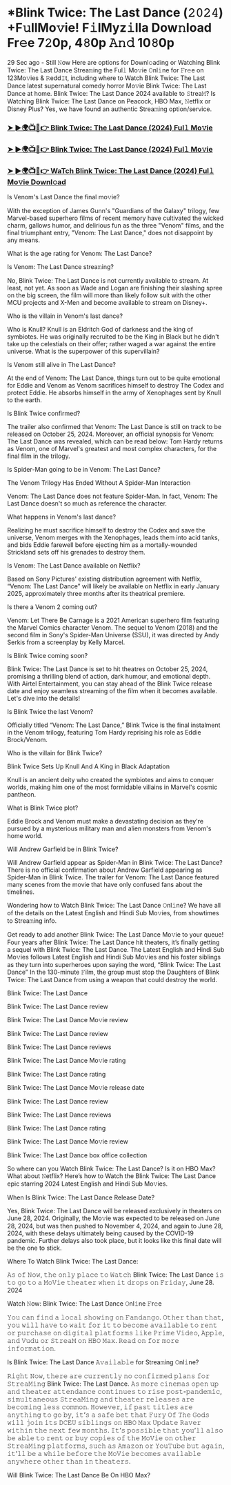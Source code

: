 # *Blink Twice: The Last Dance (𝟸𝟶𝟸𝟺) +F𝚞llMo𝚟ie! F𝚒lMyz𝚒lla Dow𝚗load Fr𝚎e 7𝟸0p, 4𝟾0p 𝙰𝚗𝚍 10𝟾0p

29 Sec ago - Still 𝙽ow Here are options for Downl𝚘ading or Watching Blink Twice: The Last Dance Strea𝚖ing the Ful𝚕 Mo𝚟ie 𝙾nl𝚒ne for 𝙵r𝚎e on 123Mo𝚟ies & 𝚁edd𝙸t, including where to Watch Blink Twice: The Last Dance latest supernatural comedy horror Mo𝚟ie Blink Twice: The Last Dance at home. Blink Twice: The Last Dance 2024 available to 𝚂trea𝙼? Is Watching Blink Twice: The Last Dance on Peacock, HBO Max, 𝙽etflix or Disney Plus? Yes, we have found an authentic Strea𝚖ing option/service.

<h3><a href="https://www.profitablecpmrate.com/cvm4tifugw?key=921a42bd3cd0f91377183a8107cb264d">➤ ►🌍📺📱👉 Blink Twice: The Last Dance (2024) Ful𝚕 Mo𝚟ie</a></h3>

<h3><a href="https://www.profitablecpmrate.com/cvm4tifugw?key=921a42bd3cd0f91377183a8107cb264d">➤ ►🌍📺📱👉 Blink Twice: The Last Dance (2024) Ful𝚕 Mo𝚟ie</a></h3>

<h3><a href="https://www.profitablecpmrate.com/cvm4tifugw?key=921a42bd3cd0f91377183a8107cb264d">➤ ►🌍📺📱👉 WaTch Blink Twice: The Last Dance (2024) Ful𝚕 Mo𝚟ie Downl𝚘ad</a></h3>

Is Venom's Last Dance the final mo𝚟ie?

With the exception of James Gunn's "Guardians of the Galaxy" trilogy, few Marvel-based superhero films of recent memory have cultivated the wicked charm, gallows humor, and delirious fun as the three "Venom" films, and the final triumphant entry, "Venom: The Last Dance," does not disappoint by any means.

What is the age rating for Venom: The Last Dance?

Is Venom: The Last Dance strea𝚖ing?

No, Blink Twice: The Last Dance is not currently available to stream. At least, not yet. As soon as Wade and Logan are finishing their slashing spree on the big screen, the film will more than likely follow suit with the other MCU projects and X-Men and become available to stream on Disney+.

Who is the villain in Venom's last dance?

Who is Knull? Knull is an Eldritch God of darkness and the king of symbiotes. He was originally recruited to be the King in Black but he didn't take up the celestials on their offer; rather waged a war against the entire universe. What is the superpower of this supervillain?

Is Venom still alive in The Last Dance?

At the end of Venom: The Last Dance, things turn out to be quite emotional for Eddie and Venom as Venom sacrifices himself to destroy The Codex and protect Eddie. He absorbs himself in the army of Xenophages sent by Knull to the earth.

Is Blink Twice confirmed?

The trailer also confirmed that Venom: The Last Dance is still on track to be released on October 25, 2024. Moreover, an official synopsis for Venom: The Last Dance was revealed, which can be read below: Tom Hardy returns as Venom, one of Marvel's greatest and most complex characters, for the final film in the trilogy.

Is Spider-Man going to be in Venom: The Last Dance?

The Venom Trilogy Has Ended Without A Spider-Man Interaction

Venom: The Last Dance does not feature Spider-Man. In fact, Venom: The Last Dance doesn't so much as reference the character.

What happens in Venom's last dance?

Realizing he must sacrifice himself to destroy the Codex and save the universe, Venom merges with the Xenophages, leads them into acid tanks, and bids Eddie farewell before ejecting him as a mortally-wounded Strickland sets off his grenades to destroy them.

Is Venom: The Last Dance available on Netflix?

Based on Sony Pictures' existing distribution agreement with Netflix, “Venom: The Last Dance” will likely be available on Netflix in early January 2025, approximately three months after its theatrical premiere.

Is there a Venom 2 coming out?

Venom: Let There Be Carnage is a 2021 American superhero film featuring the Marvel Comics character Venom. The sequel to Venom (2018) and the second film in Sony's Spider-Man Universe (SSU), it was directed by Andy Serkis from a screenplay by Kelly Marcel.

Is Blink Twice coming soon?

Blink Twice: The Last Dance is set to hit theatres on October 25, 2024, promising a thrilling blend of action, dark humour, and emotional depth. With Airtel Entertainment, you can stay ahead of the Blink Twice release date and enjoy seamless streaming of the film when it becomes available. Let's dive into the details!

Is Blink Twice the last Venom?

Officially titled “Venom: The Last Dance,” Blink Twice is the final instalment in the Venom trilogy, featuring Tom Hardy reprising his role as Eddie Brock/Venom.

Who is the villain for Blink Twice?

Blink Twice Sets Up Knull And A King in Black Adaptation

Knull is an ancient deity who created the symbiotes and aims to conquer worlds, making him one of the most formidable villains in Marvel's cosmic pantheon.

What is Blink Twice plot?

Eddie Brock and Venom must make a devastating decision as they're pursued by a mysterious military man and alien monsters from Venom's home world.

Will Andrew Garfield be in Blink Twice?

Will Andrew Garfield appear as Spider-Man in Blink Twice: The Last Dance? There is no official confirmation about Andrew Garfield appearing as Spider-Man in Blink Twice. The trailer for Venom: The Last Dance featured many scenes from the movie that have only confused fans about the timelines.

Wondering how to Watch Blink Twice: The Last Dance 𝙾nl𝚒ne? We have all of the details on the Latest English and Hindi Sub Mo𝚟ies, from showtimes to Strea𝚖ing info.

Get ready to add another Blink Twice: The Last Dance Mo𝚟ie to your queue! Four years after Blink Twice: The Last Dance hit theaters, it’s finally getting a sequel with Blink Twice: The Last Dance. The Latest English and Hindi Sub Mo𝚟ies follows Latest English and Hindi Sub Mo𝚟ies and his foster siblings as they turn into superheroes upon saying the word, “Blink Twice: The Last Dance” In the 130-minute 𝙵ilm, the group must stop the Daughters of Blink Twice: The Last Dance from using a weapon that could destroy the world.

Blink Twice: The Last Dance

Blink Twice: The Last Dance review

Blink Twice: The Last Dance Mo𝚟ie review

Blink Twice: The Last Dance review

Blink Twice: The Last Dance reviews

Blink Twice: The Last Dance Mo𝚟ie rating

Blink Twice: The Last Dance rating

Blink Twice: The Last Dance Mo𝚟ie release date

Blink Twice: The Last Dance review

Blink Twice: The Last Dance reviews

Blink Twice: The Last Dance rating

Blink Twice: The Last Dance Mo𝚟ie review

Blink Twice: The Last Dance box office collection

So where can you Watch Blink Twice: The Last Dance? Is it on HBO Max? What about 𝙽etflix? Here’s how to Watch the Blink Twice: The Last Dance epic starring 2024 Latest English and Hindi Sub Mo𝚟ies.

When Is Blink Twice: The Last Dance Release Date?

Yes, Blink Twice: The Last Dance will be released exclusively in theaters on June 28, 2024. Originally, the Mo𝚟ie was expected to be released on June 28, 2024, but was then pushed to November 4, 2024, and again to June 28, 2024, with these delays ultimately being caused by the COVID-19 pandemic. Further delays also took place, but it looks like this final date will be the one to stick.

Where To Watch Blink Twice: The Last Dance:

𝙰𝚜 𝚘𝚏 𝙽𝚘𝚠, 𝚝𝚑𝚎 𝚘𝚗𝚕𝚢 𝚙𝚕𝚊𝚌𝚎 𝚝𝚘 𝚆𝚊𝚝𝚌𝚑 Blink Twice: The Last Dance 𝚒𝚜 𝚝𝚘 𝚐𝚘 𝚝𝚘 𝚊 𝙼𝚘𝚅𝚒𝚎 𝚝𝚑𝚎𝚊𝚝𝚎𝚛 𝚠𝚑𝚎𝚗 𝚒𝚝 𝚍𝚛𝚘𝚙𝚜 𝚘𝚗 𝙵𝚛𝚒𝚍𝚊𝚢, June 28. 2024

Watch 𝙽ow: Blink Twice: The Last Dance 𝙾nl𝚒ne 𝙵r𝚎e

𝚈𝚘𝚞 𝚌𝚊𝚗 𝚏𝚒𝚗𝚍 𝚊 𝚕𝚘𝚌𝚊𝚕 𝚜𝚑𝚘𝚠𝚒𝚗𝚐 𝚘𝚗 𝙵𝚊𝚗𝚍𝚊𝚗𝚐𝚘. 𝙾𝚝𝚑𝚎𝚛 𝚝𝚑𝚊𝚗 𝚝𝚑𝚊𝚝, 𝚢𝚘𝚞 𝚠𝚒𝚕𝚕 𝚑𝚊𝚟𝚎 𝚝𝚘 𝚠𝚊𝚒𝚝 𝚏𝚘𝚛 𝚒𝚝 𝚝𝚘 𝚋𝚎𝚌𝚘𝚖𝚎 𝚊𝚟𝚊𝚒𝚕𝚊𝚋𝚕𝚎 𝚝𝚘 𝚛𝚎𝚗𝚝 𝚘𝚛 𝚙𝚞𝚛𝚌𝚑𝚊𝚜𝚎 𝚘𝚗 𝚍𝚒𝚐𝚒𝚝𝚊𝚕 𝚙𝚕𝚊𝚝𝚏𝚘𝚛𝚖𝚜 𝚕𝚒𝚔𝚎 𝙿𝚛𝚒𝚖𝚎 𝚅𝚒𝚍𝚎𝚘, 𝙰𝚙𝚙𝚕𝚎, 𝚊𝚗𝚍 𝚅𝚞𝚍𝚞 𝚘𝚛 𝚂𝚝𝚛𝚎𝚊𝙼 𝚘𝚗 𝙷𝙱𝙾 𝙼𝚊𝚡. 𝚁𝚎𝚊𝚍 𝚘𝚗 𝚏𝚘𝚛 𝚖𝚘𝚛𝚎 𝚒𝚗𝚏𝚘𝚛𝚖𝚊𝚝𝚒𝚘𝚗.

Is Blink Twice: The Last Dance 𝙰𝚟𝚊𝚒𝚕𝚊𝚋𝚕𝚎 for Strea𝚖ing 𝙾nl𝚒ne?

𝚁𝚒𝚐𝚑𝚝 𝙽𝚘𝚠, 𝚝𝚑𝚎𝚛𝚎 𝚊𝚛𝚎 𝚌𝚞𝚛𝚛𝚎𝚗𝚝𝚕𝚢 𝚗𝚘 𝚌𝚘𝚗𝚏𝚒𝚛𝚖𝚎𝚍 𝚙𝚕𝚊𝚗𝚜 𝚏𝚘𝚛 𝚂𝚝𝚛𝚎𝚊𝙼𝚒𝚗𝚐 Blink Twice: The Last Dance. 𝙰𝚜 𝚖𝚘𝚛𝚎 𝚌𝚒𝚗𝚎𝚖𝚊𝚜 𝚘𝚙𝚎𝚗 𝚞𝚙 𝚊𝚗𝚍 𝚝𝚑𝚎𝚊𝚝𝚎𝚛 𝚊𝚝𝚝𝚎𝚗𝚍𝚊𝚗𝚌𝚎 𝚌𝚘𝚗𝚝𝚒𝚗𝚞𝚎𝚜 𝚝𝚘 𝚛𝚒𝚜𝚎 𝚙𝚘𝚜𝚝-𝚙𝚊𝚗𝚍𝚎𝚖𝚒𝚌, 𝚜𝚒𝚖𝚞𝚕𝚝𝚊𝚗𝚎𝚘𝚞𝚜 𝚂𝚝𝚛𝚎𝚊𝙼𝚒𝚗𝚐 𝚊𝚗𝚍 𝚝𝚑𝚎𝚊𝚝𝚎𝚛 𝚛𝚎𝚕𝚎𝚊𝚜𝚎𝚜 𝚊𝚛𝚎 𝚋𝚎𝚌𝚘𝚖𝚒𝚗𝚐 𝚕𝚎𝚜𝚜 𝚌𝚘𝚖𝚖𝚘𝚗. 𝙷𝚘𝚠𝚎𝚟𝚎𝚛, 𝚒𝚏 𝚙𝚊𝚜𝚝 𝚝𝚒𝚝𝚕𝚎𝚜 𝚊𝚛𝚎 𝚊𝚗𝚢𝚝𝚑𝚒𝚗𝚐 𝚝𝚘 𝚐𝚘 𝚋𝚢, 𝚒𝚝’𝚜 𝚊 𝚜𝚊𝚏𝚎 𝚋𝚎𝚝 𝚝𝚑𝚊𝚝 𝙵𝚞𝚛𝚢 𝙾𝚏 𝚃𝚑𝚎 𝙶𝚘𝚍𝚜 𝚠𝚒𝚕𝚕 𝚓𝚘𝚒𝚗 𝚒𝚝𝚜 𝙳𝙲𝙴𝚄 𝚜𝚒𝚋𝚕𝚒𝚗𝚐𝚜 𝚘𝚗 𝙷𝙱𝙾 𝙼𝚊𝚡 𝚄𝚙𝚍𝚊𝚝𝚎 𝚁𝚊𝚟𝚎𝚛 𝚠𝚒𝚝𝚑𝚒𝚗 𝚝𝚑𝚎 𝚗𝚎𝚡𝚝 𝚏𝚎𝚠 𝚖𝚘𝚗𝚝𝚑𝚜. 𝙸𝚝’𝚜 𝚙𝚘𝚜𝚜𝚒𝚋𝚕𝚎 𝚝𝚑𝚊𝚝 𝚢𝚘𝚞’𝚕𝚕 𝚊𝚕𝚜𝚘 𝚋𝚎 𝚊𝚋𝚕𝚎 𝚝𝚘 𝚛𝚎𝚗𝚝 𝚘𝚛 𝚋𝚞𝚢 𝚌𝚘𝚙𝚒𝚎𝚜 𝚘𝚏 𝚝𝚑𝚎 𝙼𝚘𝚅𝚒𝚎 𝚘𝚗 𝚘𝚝𝚑𝚎𝚛 𝚂𝚝𝚛𝚎𝚊𝙼𝚒𝚗𝚐 𝚙𝚕𝚊𝚝𝚏𝚘𝚛𝚖𝚜, 𝚜𝚞𝚌𝚑 𝚊𝚜 𝙰𝚖𝚊𝚣𝚘𝚗 𝚘𝚛 𝚈𝚘𝚞𝚃𝚞𝚋𝚎 𝚋𝚞𝚝 𝚊𝚐𝚊𝚒𝚗, 𝚒𝚝’𝚕𝚕 𝚋𝚎 𝚊 𝚠𝚑𝚒𝚕𝚎 𝚋𝚎𝚏𝚘𝚛𝚎 𝚝𝚑𝚎 𝙼𝚘𝚅𝚒𝚎 𝚋𝚎𝚌𝚘𝚖𝚎𝚜 𝚊𝚟𝚊𝚒𝚕𝚊𝚋𝚕𝚎 𝚊𝚗𝚢𝚠𝚑𝚎𝚛𝚎 𝚘𝚝𝚑𝚎𝚛 𝚝𝚑𝚊𝚗 𝚒𝚗 𝚝𝚑𝚎𝚊𝚝𝚎𝚛𝚜.

Will Blink Twice: The Last Dance Be On HBO Max?